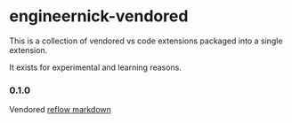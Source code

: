 # engineernick-vendored

This is a collection of vendored vs code extensions packaged into a single extension.

It exists for experimental and learning reasons.

### 0.1.0

Vendored [reflow markdown](https://github.com/marvhen/ReflowMarkdown)
